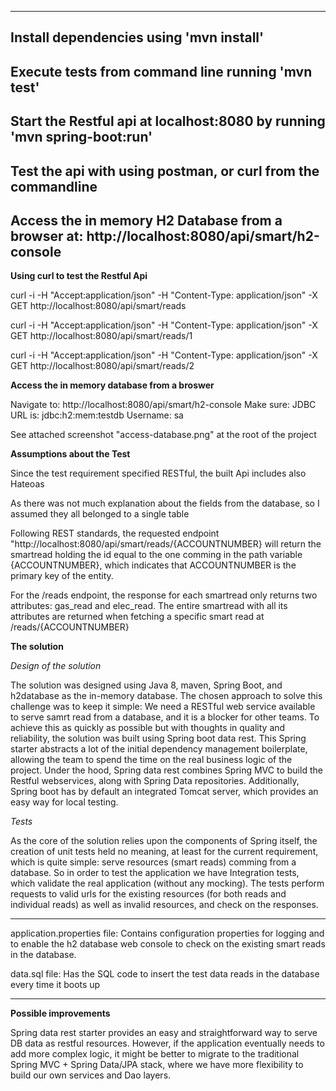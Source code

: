 ----------------------
Install dependencies using 'mvn install'
----------------------
Execute tests from command line running 'mvn test'
-------------------------
Start the Restful api at localhost:8080 by running 'mvn spring-boot:run'
-------------------------
Test the api with using postman, or curl from the commandline
-------------------------
Access the in memory H2 Database from a browser at: http://localhost:8080/api/smart/h2-console
-------------------------

**Using curl to test the Restful Api**

curl -i -H "Accept:application/json" -H "Content-Type: application/json" -X GET http://localhost:8080/api/smart/reads

curl -i -H "Accept:application/json" -H "Content-Type: application/json" -X GET http://localhost:8080/api/smart/reads/1

curl -i -H "Accept:application/json" -H "Content-Type: application/json" -X GET http://localhost:8080/api/smart/reads/2

**Access the in memory database from a broswer**

Navigate to: http://localhost:8080/api/smart/h2-console
Make sure:
JDBC URL is: jdbc:h2:mem:testdb
Username: sa

See attached screenshot "access-database.png" at the root of the project


**Assumptions about the Test**

Since the test requirement specified RESTful, the built Api includes also Hateoas


As there was not much explanation about the fields from the database, so I assumed they all belonged to a single table

Following REST standards, the requested endpoint "http://localhost:8080/api/smart/reads/{ACCOUNTNUMBER}
will return the smartread holding the id equal to the one comming in the path variable {ACCOUNTNUMBER},
which indicates that ACCOUNTNUMBER is the primary key of the entity.

For the /reads endpoint, the response for each smartread only returns two attributes: gas_read and elec_read.
The entire smartread with all its attributes are returned when fetching a specific smart read at /reads/{ACCOUNTNUMBER}


**The solution**

*Design of the solution*

The solution was designed using Java 8, maven, Spring Boot, and h2database as the in-memory database.
The chosen approach to solve this challenge was to keep it simple: We need a RESTful web service available to serve
samrt read from a database, and it is a blocker for other teams.
To achieve this as quickly as possible but with thoughts in quality and reliability, the solution was built using Spring boot data rest.
This Spring starter abstracts a lot of the initial dependency management boilerplate, allowing the team to spend the time 
on the real business logic of the project.
Under the hood, Spring data rest combines Spring MVC to build the Restful webservices, along with Spring Data repositories.
Additionally, Spring boot has by default an integrated Tomcat server, which provides an easy way for local testing.

*Tests*

As the core of the solution relies upon the components of Spring itself, the creation of unit tests held no meaning, at least for
the current requirement, which is quite simple: serve resources (smart reads) comming from a database.
So in order to test the application we have Integration tests, which validate the real application (without any mocking).
The tests perform requests to valid urls for the existing resources (for both reads and individual reads) as well as invalid resources,
and check on the responses.


-------------------------

application.properties file: Contains configuration properties for logging and to enable the h2 database
web console to check on the existing smart reads in the database.

data.sql file: Has the SQL code to insert the test data reads in the database every time it boots up

--------------

**Possible improvements**

Spring data rest starter provides an easy and straightforward way to serve DB data as restful resources. However, if the application
eventually needs to add more complex logic, it might be better to migrate to the traditional Spring MVC + Spring Data/JPA stack,
where we have more flexibility to build our own services and Dao layers.
